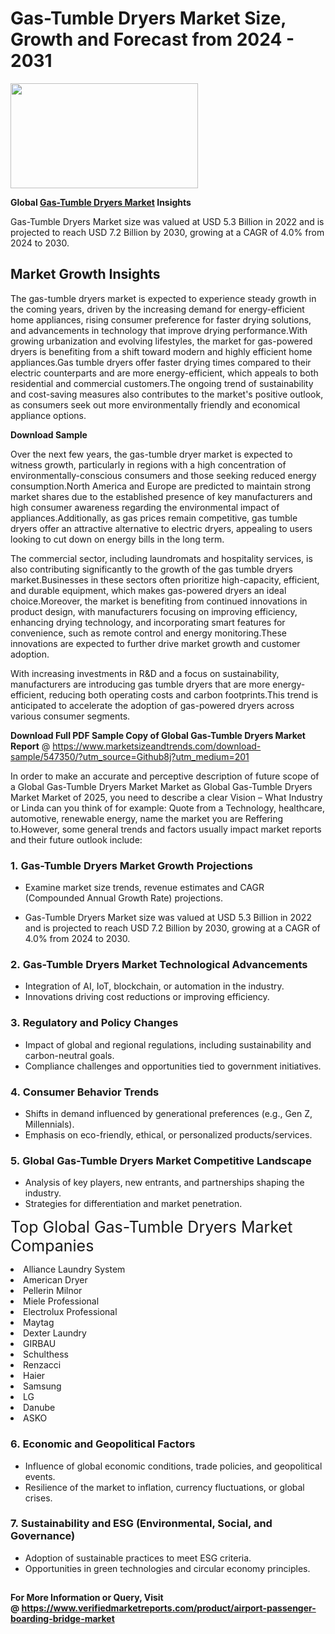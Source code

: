 <H1>Gas-Tumble Dryers Market Size, Growth and Forecast from 2024 - 2031</H1><img class="aligncenter size-medium wp-image-584254" src="https://thirdeyenews.in/wp-content/uploads/2024/09/Global-Market-Research-300x168.jpeg" alt="" width="300" height="168" /><p><strong>Global&nbsp;<a href="https://www.marketsizeandtrends.com/download-sample/547350/?utm_source=Github8j?utm_medium=201">Gas-Tumble Dryers Market</a> Insights</strong></p><p>Gas-Tumble Dryers Market size was valued at USD 5.3 Billion in 2022 and is projected to reach USD 7.2 Billion by 2030, growing at a CAGR of 4.0% from 2024 to 2030.</p><p><h2>Market Growth Insights</h2> <p>The gas-tumble dryers market is expected to experience steady growth in the coming years, driven by the increasing demand for energy-efficient home appliances, rising consumer preference for faster drying solutions, and advancements in technology that improve drying performance.With growing urbanization and evolving lifestyles, the market for gas-powered dryers is benefiting from a shift toward modern and highly efficient home appliances.Gas tumble dryers offer faster drying times compared to their electric counterparts and are more energy-efficient, which appeals to both residential and commercial customers.The ongoing trend of sustainability and cost-saving measures also contributes to the market's positive outlook, as consumers seek out more environmentally friendly and economical appliance options.</p> <p><strong>Download Sample</strong></p> <p>Over the next few years, the gas-tumble dryer market is expected to witness growth, particularly in regions with a high concentration of environmentally-conscious consumers and those seeking reduced energy consumption.North America and Europe are predicted to maintain strong market shares due to the established presence of key manufacturers and high consumer awareness regarding the environmental impact of appliances.Additionally, as gas prices remain competitive, gas tumble dryers offer an attractive alternative to electric dryers, appealing to users looking to cut down on energy bills in the long term.</p> <p>The commercial sector, including laundromats and hospitality services, is also contributing significantly to the growth of the gas tumble dryers market.Businesses in these sectors often prioritize high-capacity, efficient, and durable equipment, which makes gas-powered dryers an ideal choice.Moreover, the market is benefiting from continued innovations in product design, with manufacturers focusing on improving efficiency, enhancing drying technology, and incorporating smart features for convenience, such as remote control and energy monitoring.These innovations are expected to further drive market growth and customer adoption.</p> <p>With increasing investments in R&D and a focus on sustainability, manufacturers are introducing gas tumble dryers that are more energy-efficient, reducing both operating costs and carbon footprints.This trend is anticipated to accelerate the adoption of gas-powered dryers across various consumer segments.</p> <p><span class=""><strong>Download Full PDF Sample Copy of Global Gas-Tumble Dryers Market Report</strong> @ <a href="https://www.marketsizeandtrends.com/download-sample/547350/?utm_source=Github8j?utm_medium=201" target="_blank">https://www.marketsizeandtrends.com/download-sample/547350/?utm_source=Github8j?utm_medium=201</a></span></p><p>In order to make an accurate and perceptive description of future scope of a Global&nbsp;Gas-Tumble Dryers Market Market as Global&nbsp;Gas-Tumble Dryers Market Market of 2025, you need to describe a clear Vision &ndash; What Industry or Linda can you think of for example: Quote from a Technology, healthcare, automotive, renewable energy, name the market you are Reffering to.However, some general trends and factors usually impact market reports and their future outlook include:</p><h3>1.&nbsp;<strong>Gas-Tumble Dryers Market Growth Projections</strong></h3><ul><li>Examine market size trends, revenue estimates and CAGR (Compounded Annual Growth Rate) projections.</li><li><p>Gas-Tumble Dryers Market size was valued at USD 5.3 Billion in 2022 and is projected to reach USD 7.2 Billion by 2030, growing at a CAGR of 4.0% from 2024 to 2030.</p></li></ul><h3>2.&nbsp;<strong>Gas-Tumble Dryers Market Technological Advancements</strong></h3><ul><li>Integration of AI, IoT, blockchain, or automation in the industry.</li><li>Innovations driving cost reductions or improving efficiency.</li></ul><h3>3.&nbsp;<strong>Regulatory and Policy Changes</strong></h3><ul><li>Impact of global and regional regulations, including sustainability and carbon-neutral goals.</li><li>Compliance challenges and opportunities tied to government initiatives.</li></ul><h3>4.&nbsp;<strong>Consumer Behavior Trends</strong></h3><ul><li>Shifts in demand influenced by generational preferences (e.g., Gen Z, Millennials).</li><li>Emphasis on eco-friendly, ethical, or personalized products/services.</li></ul><h3>5.&nbsp;<strong>Global Gas-Tumble Dryers Market Competitive Landscape</strong></h3><ul><li>Analysis of key players, new entrants, and partnerships shaping the industry.</li><li>Strategies for differentiation and market penetration.</li></ul><p data-pm-slice="1 1 []"><span style="color: inherit; font-family: inherit; font-size: 25px;">Top Global Gas-Tumble Dryers Market Companies</span></p><div class="" data-test-id=""><p><li>Alliance Laundry System</li><li> American Dryer</li><li> Pellerin Milnor</li><li> Miele Professional</li><li> Electrolux Professional</li><li> Maytag</li><li> Dexter Laundry</li><li> GIRBAU</li><li> Schulthess</li><li> Renzacci</li><li> Haier</li><li> Samsung</li><li> LG</li><li> Danube</li><li> ASKO</li></p></div><h3>6.&nbsp;<strong>Economic and Geopolitical Factors</strong></h3><ul><li>Influence of global economic conditions, trade policies, and geopolitical events.</li><li>Resilience of the market to inflation, currency fluctuations, or global crises.</li></ul><h3>7.&nbsp;<strong>Sustainability and ESG (Environmental, Social, and Governance)</strong></h3><ul><li>Adoption of sustainable practices to meet ESG criteria.</li><li>Opportunities in green technologies and circular economy principles.</li></ul><h2><strong style="font-size: 14px;">For More Information or Query, Visit @&nbsp;</strong><a style="background-color: #ffffff; font-size: 14px;" href="https://www.marketsizeandtrends.com/report/gas-tumble-dryers-market/" target="_blank">https://www.verifiedmarketreports.com/product/airport-passenger-boarding-bridge-market</a></h2>